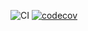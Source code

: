 ![CI](https://github.com/ant1k9/study-monitoring/workflows/test/badge.svg)
[![codecov](https://codecov.io/gh/ant1k9/study-monitoring/branch/master/graph/badge.svg)](https://codecov.io/gh/ant1k9/study-monitoring)
